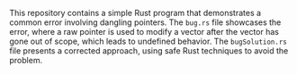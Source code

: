 This repository contains a simple Rust program that demonstrates a common error involving dangling pointers.  The `bug.rs` file showcases the error, where a raw pointer is used to modify a vector after the vector has gone out of scope, which leads to undefined behavior. The `bugSolution.rs` file presents a corrected approach, using safe Rust techniques to avoid the problem.